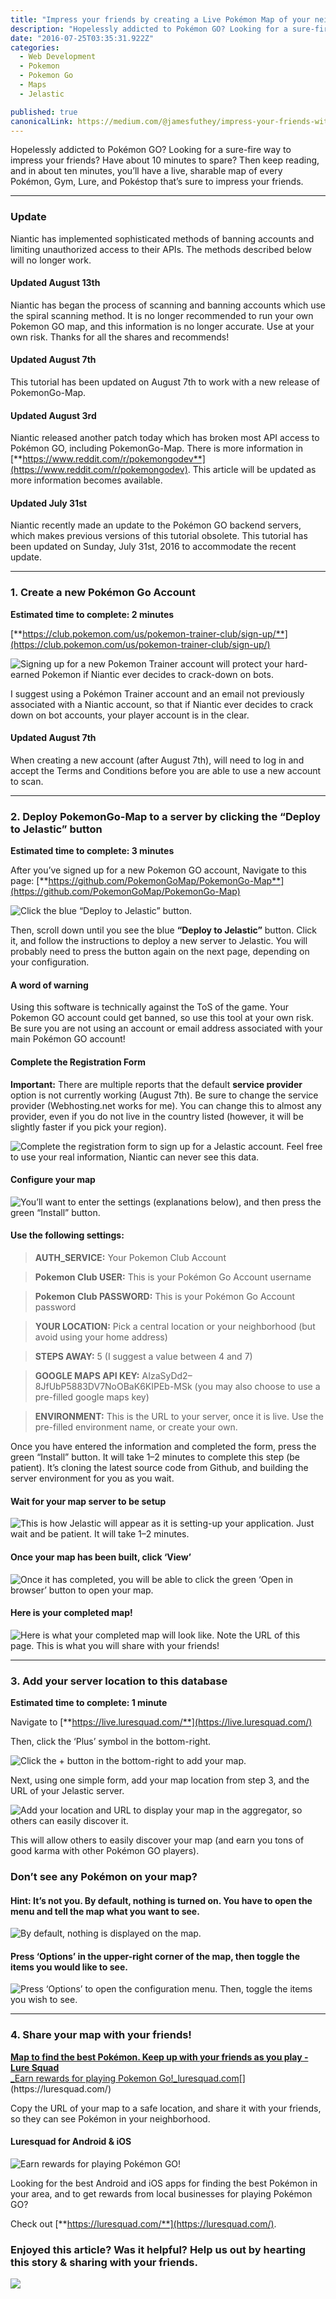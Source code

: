 ```yaml
---
title: "Impress your friends by creating a Live Pokémon Map of your neighborhood"
description: "Hopelessly addicted to Pokémon GO? Looking for a sure-fire way to impress your friends? Have about 10 minutes to spare? Then keep reading, and in about ten minutes, you’ll have a live, sharable map…"
date: "2016-07-25T03:35:31.922Z"
categories: 
  - Web Development
  - Pokemon
  - Pokemon Go
  - Maps
  - Jelastic

published: true
canonicalLink: https://medium.com/@jamesfuthey/impress-your-friends-with-a-live-pok%C3%A9mon-map-of-your-neighborhood-9c3652f95450
---
```


Hopelessly addicted to Pokémon GO? Looking for a sure-fire way to impress your friends? Have about 10 minutes to spare? Then keep reading, and in about ten minutes, you’ll have a live, sharable map of every Pokémon, Gym, Lure, and Pokéstop that’s sure to impress your friends.

---

### Update

Niantic has implemented sophisticated methods of banning accounts and limiting unauthorized access to their APIs. The methods described below will no longer work.

#### Updated August 13th

Niantic has began the process of scanning and banning accounts which use the spiral scanning method. It is no longer recommended to run your own Pokemon GO map, and this information is no longer accurate. Use at your own risk. Thanks for all the shares and recommends!

#### Updated August 7th

This tutorial has been updated on August 7th to work with a new release of PokemonGo-Map.

#### Updated August 3rd

Niantic released another patch today which has broken most API access to Pokémon GO, including PokemonGo-Map. There is more information in [**https://www.reddit.com/r/pokemongodev**](https://www.reddit.com/r/pokemongodev). This article will be updated as more information becomes available.

#### **Updated** July 31st

Niantic recently made an update to the Pokémon GO backend servers, which makes previous versions of this tutorial obsolete. This tutorial has been updated on Sunday, July 31st, 2016 to accommodate the recent update.

---

### **1\. Create a new** Pokémon **Go Account**

**Estimated time to complete: 2 minutes**

[**https://club.pokemon.com/us/pokemon-trainer-club/sign-up/**](https://club.pokemon.com/us/pokemon-trainer-club/sign-up/)

![Signing up for a new Pokemon Trainer account will protect your hard-earned Pokemon if Niantic ever decides to crack-down on bots.](./asset-1.png)

I suggest using a Pokémon Trainer account and an email not previously associated with a Niantic account, so that if Niantic ever decides to crack down on bot accounts, your player account is in the clear.

#### Updated August 7th

When creating a new account (after August 7th), will need to log in and accept the Terms and Conditions before you are able to use a new account to scan.

---

### **2\. Deploy PokemonGo-Map to a server by clicking the “Deploy to Jelastic” button**

**Estimated time to complete: 3 minutes**

After you’ve signed up for a new Pokemon GO account, Navigate to this page: [**https://github.com/PokemonGoMap/PokemonGo-Map**](https://github.com/PokemonGoMap/PokemonGo-Map)

![Click the blue “Deploy to Jelastic” button.](./asset-2.png)

Then, scroll down until you see the blue **“Deploy to Jelastic”** button. Click it, and follow the instructions to deploy a new server to Jelastic. You will probably need to press the button again on the next page, depending on your configuration.

#### A word of warning

Using this software is technically against the ToS of the game. Your Pokemon GO account could get banned, so use this tool at your own risk. Be sure you are not using an account or email address associated with your main Pokémon GO account!

#### Complete the Registration Form

**Important:** There are multiple reports that the default **service provider** option is not currently working (August 7th). Be sure to change the service provider (Webhosting.net works for me). You can change this to almost any provider, even if you do not live in the country listed (however, it will be slightly faster if you pick your region).

![Complete the registration form to sign up for a Jelastic account. Feel free to use your real information, Niantic can never see this data.](./asset-3.png)

#### Configure your map

![You’ll want to enter the settings (explanations below), and then press the green “Install” button.](./asset-4.png)

#### **Use the following settings:**

> **AUTH\_SERVICE:** Your Pokemon Club Account

> **Pokemon Club USER:** This is your Pokémon Go Account username

> **Pokemon Club PASSWORD:** This is your Pokémon Go Account password

> **YOUR LOCATION:** Pick a central location or your neighborhood (but avoid using your home address)

> **STEPS AWAY:** 5 (I suggest a value between 4 and 7)

> **GOOGLE MAPS API KEY:** AIzaSyDd2–8JfUbP5883DV7NoOBaK6KIPEb-MSk (you may also choose to use a pre-filled google maps key)

> **ENVIRONMENT:** This is the URL to your server, once it is live. Use the pre-filled environment name, or create your own.

Once you have entered the information and completed the form, press the green “Install” button. It will take 1–2 minutes to complete this step (be patient). It’s cloning the latest source code from Github, and building the server environment for you as you wait.

#### **Wait for your map server to be setup**

![This is how Jelastic will appear as it is setting-up your application. Just wait and be patient. It will take 1–2 minutes.](./asset-5.png)

#### Once your map has been built, click ‘View’

![Once it has completed, you will be able to click the green ‘Open in browser’ button to open your map.](./asset-6.png)

#### Here is your completed map!

![Here is what your completed map will look like. Note the URL of this page. This is what you will share with your friends!](./asset-7.png)

---

### **3\. Add your server location to this database**

**Estimated time to complete: 1 minute**

Navigate to [**https://live.luresquad.com/**](https://live.luresquad.com/)

Then, click the ‘Plus’ symbol in the bottom-right.

![Click the + button in the bottom-right to add your map.](./asset-8.png)

Next, using one simple form, add your map location from step 3, and the URL of your Jelastic server.

![Add your location and URL to display your map in the aggregator, so others can easily discover it.](./asset-9.png)

This will allow others to easily discover your map (and earn you tons of good karma with other Pokémon GO players).

### Don’t see any Pokémon on your map?

#### Hint: It’s not you. By default, nothing is turned on. You have to open the menu and tell the map what you want to see.

![By default, nothing is displayed on the map.](./asset-10.png)

#### **Press ‘Options’ in the upper-right corner of the map, then toggle the items you would like to see.**

![Press ‘Options’ to open the configuration menu. Then, toggle the items you wish to see.](./asset-11.png)

---

### 4\. Share your map with your friends!

[**Map to find the best Pokémon. Keep up with your friends as you play - Lure Squad**  
_Earn rewards for playing Pokemon Go!_luresquad.com](https://luresquad.com/ "https://luresquad.com/")[](https://luresquad.com/)

Copy the URL of your map to a safe location, and share it with your friends, so they can see Pokémon in your neighborhood.

#### Luresquad for Android & iOS

![Earn rewards for playing Pokémon GO!](./asset-12.png)

Looking for the best Android and iOS apps for finding the best Pokémon in your area, and to get rewards from local businesses for playing Pokémon GO?

Check out [**https://luresquad.com/**](https://luresquad.com/).

### Enjoyed this article? Was it helpful? Help us out by hearting this story & sharing with your friends.

![](./asset-13.png)